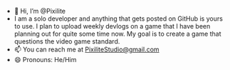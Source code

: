 - 👋 Hi, I’m @Pixilite
- I am a solo developer and anything that gets posted on GitHub is yours to use. I plan to upload weekly devlogs on a game that I have been planning out for quite some time now. My goal is to create a game that questions the video game standard.
- 📫 You can reach me at PixiliteStudio@gmail.com
- 😄 Pronouns: He/Him
